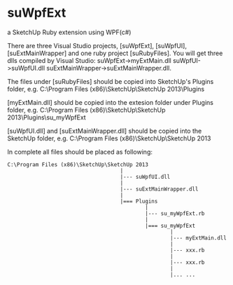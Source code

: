 suWpfExt
========

a SketchUp Ruby extension using WPF(c#)


There are three Visual Studio projects, [suWpfExt], [suWpfUI], [suExtMainWrapper] and one ruby project [suRubyFiles]. 
You will get three dlls compiled by Visual Studio:
    suWpfExt->myExtMain.dll
    suWpfUI->suWpfUI.dll
    suExtMainWrapper->suExtMainWrapper.dll.

The files under [suRubyFiles] should be copied into SketchUp's Plugins folder, e.g.
    C:\Program Files (x86)\SketchUp\SketchUp 2013\Plugins

[myExtMain.dll] should be copied into the extesion folder under Plugins folder, e.g.
    C:\Program Files (x86)\SketchUp\SketchUp 2013\Plugins\su_myWpfExt

[suWpfUI.dll] and [suExtMainWrapper.dll] should be copied into the SketchUp folder, e.g. 
    C:\Program Files (x86)\SketchUp\SketchUp 2013
  
In complete all files should be placed as following:

    C:\Program Files (x86)\SketchUp\SketchUp 2013
                                        |
                                        |--- suWpfUI.dll
                                        |
                                        |--- suExtMainWrapper.dll
                                        |
                                        |=== Plugins
                                                |
                                                |--- su_myWpfExt.rb
                                                |
                                                |=== su_myWpfExt
                                                        |
                                                        |--- myExtMain.dll
                                                        |
                                                        |--- xxx.rb
                                                        |
                                                        |--- xxx.rb
                                                        |
                                                        |... ...
                                                        
                                                        
        
